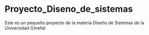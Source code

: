 # Proyecto_Diseno_de_sistemas
Este es un pequeño proyecto de la materia Diseño de Sistemas de la Universidad (Unefa)
